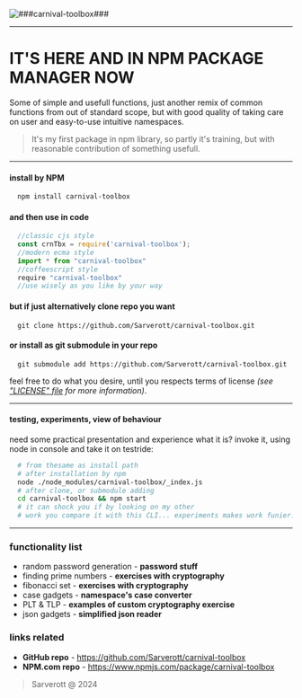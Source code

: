 ![###carnival-toolbox###][header-picture-logo]

---

# IT'S HERE AND IN NPM PACKAGE MANAGER NOW
Some of simple and usefull functions,
just another remix of common functions
from out of standard scope, but with good
quality of taking care on user
and easy-to-use intuitive namespaces.
> It's my first package in npm library, so partly
> it's training, but with reasonable contribution
> of something usefull.

---

#### install by NPM
```sh
  npm install carnival-toolbox
```
#### and then use in code
```javascript
  //classic cjs style
  const crnTbx = require('carnival-toolbox');
  //modern ecma style
  import * from "carnival-toolbox"
  //coffeescript style
  require "carnival-toolbox"
  //use wisely as you like by your way
```
#### but if just alternatively clone repo you want
```
  git clone https://github.com/Sarverott/carnival-toolbox.git
```
#### or install as git submodule in your repo
```
  git submodule add https://github.com/Sarverott/carnival-toolbox.git
```

feel free to do what you desire, until you respects terms of license _(see ["LICENSE" file](./LICENSE) for more information)_.

---

#### testing, experiments, view of behaviour
need some practical presentation and experience what it is? invoke it, using node in console and take it on testride:

```sh
  # from thesame as install path
  # after installation by npm
  node ./node_modules/carnival-toolbox/_index.js
  # after clone, or submodule adding
  cd carnival-toolbox && npm start
  # it can shock you if by looking on my other
  # work you compare it with this CLI... experiments makes work funier!
```

---

### functionality list
- random password generation - **password stuff**
- finding prime numbers - **exercises with cryptography**
- fibonacci set - **exercises with cryptography**
- case gadgets - **namespace's case converter**
- PLT & TLP - **examples of custom cryptography exercise**
- json gadgets - **simplified json reader**

### links related
- __GitHub repo__ - https://github.com/Sarverott/carnival-toolbox
- __NPM.com repo__ - https://www.npmjs.com/package/carnival-toolbox

> Sarverott @ 2024

[header-picture-logo]: https://64.media.tumblr.com/14cb2c2a576ab5cd1cefcd2ec5a2fe5e/6731a5ed7242f36a-40/s1280x1920/1024d02a13283e30c1c4fae123ee8d05ce6dd8b8.pnj
